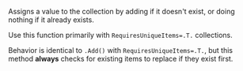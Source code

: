 ﻿Assigns a value to the collection by adding if it doesn't exist, or doing nothing if it already exists.

Use this function primarily with `RequiresUniqueItems=.T.` collections.

Behavior is identical to `.Add()` with `RequiresUniqueItems=.T.`, but this method **always** checks for existing items to replace if they exist first.